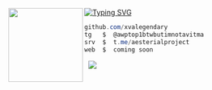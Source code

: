 [![Typing SVG](https://readme-typing-svg.herokuapp.com?font=Roboto+Mono&lines=xvalegendary+%7C+aesterial.tech)](https://git.io/typing-svg)
<img align="left" src="https://upload.wikimedia.org/wikipedia/commons/thumb/3/34/Red_star.svg/220px-Red_star.svg.png" width="147"/> 

```csharp
github.com/xvalegendary    
tg   $  @awptop1btwbutimnotavitma
srv  $  t.me/aesterialproject
web  $  coming soon
```
&zwnj; 
&zwnj; 
![](https://komarev.com/ghpvc/?username=xvalegendary)

